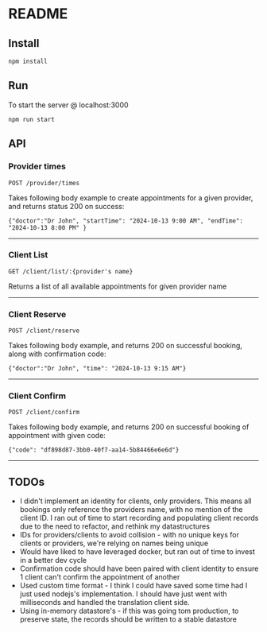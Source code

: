 # README

## Install

`npm install`

## Run

To start the server @ localhost:3000

`npm run start`

## API

### Provider times

`POST /provider/times`

Takes following body example to create appointments for a given provider, and returns status 200 on success:

`{"doctor":"Dr John", "startTime": "2024-10-13 9:00 AM", "endTime": "2024-10-13 8:00 PM" }`

---

### Client List

`GET /client/list/:{provider's name}`

Returns a list of all available appointments for given provider name

---

### Client Reserve

`POST /client/reserve`

Takes following body example, and returns 200 on successful booking, along with confirmation code:

`{"doctor":"Dr John", "time": "2024-10-13 9:15 AM"}`

---

### Client Confirm

`POST /client/confirm`

Takes following body example, and returns 200 on successful booking of appointment with given code:

`{"code": "df898d87-3bb0-40f7-aa14-5b84466e6e6d"}`

---

## TODOs

- I didn't implement an identity for clients, only providers. This means all bookings only reference the providers name, with no mention of the client ID. I ran out of time to start recording and populating client records due to the need to refactor, and rethink my datastructures
- IDs for providers/clients to avoid collision - with no unique keys for clients or providers, we're relying on names being unique
- Would have liked to have leveraged docker, but ran out of time to invest in a better dev cycle
- Confirmation code should have been paired with client identity to ensure 1 client can't confirm the appointment of another
- Used custom time format - I think I could have saved some time had I just used nodejs's implementation. I should have just went with milliseconds and handled the translation client side.
- Using in-memory datastore's - if this was going tom production, to preserve state, the records should be written to a stable datastore
